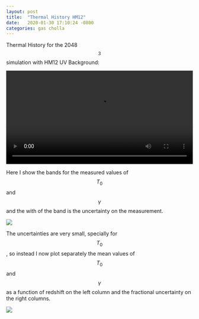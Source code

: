 ```yaml
---
layout: post
title:  "Thermal History HM12"
date:   2020-01-30 17:10:24 -0800
categories: gas cholla
---
```


Thermal History for the 2048$$^3$$ simulation with HM12 UV Background:

<div style="text-align: center">
<video src="{{ site.url }}assets/videos/phase_diagram_2048_hm12.mp4" width="100%"  height="auto" controls preload> </video>
</div>

Here I show the bands for the measured values of $$T_0$$ and $$\gamma$$ and the with of the band is the uncertainty on the measurement.

<img src="{{ site.url }}assets/images/thermal_history_hm12.png"> 

The uncertainties are very small, specially for $$T_0$$, so instead I now plot separately the mean values of $$T_0$$ and $$\gamma$$ as a function of redshift on the left column and the fractional uncertainty on the right columns.  

<img src="{{ site.url }}assets/images/thermal_history_hm12_2.png"> 
